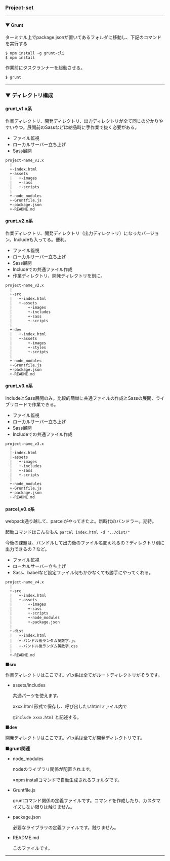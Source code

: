 ### Project-set

---

#### ▼ Grunt

ターミナル上でpackage.jsonが置いてあるフォルダに移動し、下記のコマンドを実行する

```
$ npm install -g grunt-cli
$ npm install
```

作業前にタスクランナーを起動させる。

```
$ grunt
```
---

### ▼ ディレクトリ構成

#### grunt_v1.x系

作業ディレクトリ、開発ディレクトリ、出力ディレクトリが全て同じの分かりやすいやつ。展開前のSassなどは納品時に手作業で抜く必要がある。

* ファイル監視
* ローカルサーバー立ち上げ
* Sass展開

```
project-name_v1.x
  |     
  +-index.html
  +-assets
  |   +-images
  |   +-sass
  |   +-scripts
  |
  +-node_modules
  +-Gruntfile.js
  +-package.json
  +-README.md
```

#### grunt_v2.x系

作業ディレクトリ、開発ディレクトリ（出力ディレクトリ）になったバージョン。Includeも入ってる。便利。

* ファイル監視
* ローカルサーバー立ち上げ
* Sass展開
* Includeでの共通ファイル作成
* 作業ディレクトリ、開発ディレクトリを別に。

```
project-name_v2.x
  |     
  +-src
  |   +-index.html
  |   +-assets
  |       +-images
  |       +-includes
  |       +-sass
  |       +-scripts
  |
  +-dev
  |   +-index.html
  |   +-assets
  |       +-images
  |       +-styles
  |       +-scripts
  |
  +-node_modules
  +-Gruntfile.js
  +-package.json
  +-README.md
```

#### grunt_v3.x系

IncludeとSass展開のみ。比較的簡単に共通ファイルの作成とSassの展開、ライブリロードで作業できる。

* ファイル監視
* ローカルサーバー立ち上げ
* Sass展開
* Includeでの共通ファイル作成

```
project-name_v3.x
  |     
  |-index.html
  |-assets
  |   +-images
  |   +-includes
  |   +-sass
  |   +-scripts
  |
  +-node_modules
  +-Gruntfile.js
  +-package.json
  +-README.md
```

#### parcel_v0.x系

webpack通り越して、parcelがやってきたよ。新時代のバンドラー。期待。

起動コマンドはこんなもん `parcel index.html -d "../dist/"`

今後の課題は、バンドルして出力後のファイル名変えれるの？ディレクトリ別に出力できるの？など。

* ファイル監視
* ローカルサーバー立ち上げ
* Sass、babelなど設定ファイル何もかかなくても勝手にやってくれる。

```
project-name_v4.x
  |     
  +-src
  |   +-index.html
  |   +-assets
  |       +-images
  |       +-sass
  |       +-scripts
  |       +-node_modules
  |       +-package.json
  |
  +-dist
  |   +-index.html
  |   +-バンドル後ランダム英数字.js
  |   +-バンドル後ランダム英数字.css
  |
  +-README.md
```


**■src**

作業ディレクトリはここです。v1.x系は全てがルートディレクトリがそうです。

* assets/includes

	共通パーツを使えます。

	xxxx.html 形式で保存し、呼び出したいhtmlファイル内で
	
	`@include xxxx.html` と記述する。

**■dev**

開発ディレクトリはここです。v1.x系は全てが開発ディレクトリです。

**■grunt関連**

* node_modules

	nodeのライブラリ関係が配置されます。

	※npm installコマンドで自動生成されるフォルダです。

* Gruntfile.js

	gruntコマンド関係の定義ファイルです。コマンドを作成したり、カスタマイズしない限りは触りません。

* package.json

	必要なライブラリの定義ファイルです。触りません。

* README.md

	このファイルです。

---